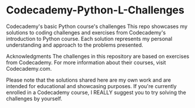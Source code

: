 # Codecademy-Python-L-Challenges

Codecademy's basic Python course's challenges
This repo showcases my solutions to coding challenges and exercises from Codecademy's introduction to Python course. Each solution represents my personal understanding and approach to the problems presented.

Acknowledgments
The challenges in this repository are based on exercises from Codecademy. For more information about their courses, visit Codecademy.com.

Please note that the solutions shared here are my own work and are intended for educational and showcasing purposes. If you're currently enrolled in a Codecademy course, I REALLY suggest you to try solving the challenges by yourself.
